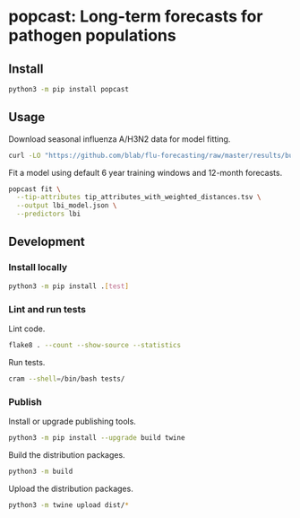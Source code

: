 # popcast: Long-term forecasts for pathogen populations

## Install

``` bash
python3 -m pip install popcast
```

## Usage

Download seasonal influenza A/H3N2 data for model fitting.

``` bash
curl -LO "https://github.com/blab/flu-forecasting/raw/master/results/builds/natural/natural_sample_1_with_90_vpm_sliding/tip_attributes_with_weighted_distances.tsv"
```

Fit a model using default 6 year training windows and 12-month forecasts.

``` bash
popcast fit \
  --tip-attributes tip_attributes_with_weighted_distances.tsv \
  --output lbi_model.json \
  --predictors lbi
```

## Development

### Install locally

``` bash
python3 -m pip install .[test]
```

### Lint and run tests

Lint code.

``` bash
flake8 . --count --show-source --statistics
```

Run tests.

``` bash
cram --shell=/bin/bash tests/
```

### Publish

Install or upgrade publishing tools.

``` bash
python3 -m pip install --upgrade build twine
```

Build the distribution packages.

``` bash
python3 -m build
```

Upload the distribution packages.

``` bash
python3 -m twine upload dist/*
```
